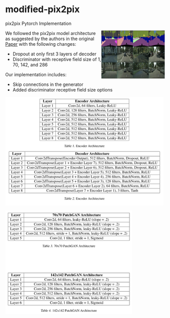 # modified-pix2pix
pix2pix Pytorch Implementation

<img src='imgs/test_image.png' align="right" width=200>


We followed the pix2pix model architecture as suggested by the authors in the original [Paper](https://arxiv.org/abs/1611.07004) with the following changes: <br>
* Dropout at only first 3 layers of decoder <br>
* Discriminator with receptive field size of 1, 70, 142, and 286

Our implementation includes: <br>
* Skip connections in the generator <br>
* Added discriminator receptive field size options

<img src='imgs/architecture.png' align="center" width=500> <br>

<img src='imgs/discriminator.png' align="center" width=400>